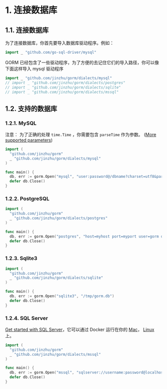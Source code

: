 # 1. 连接数据库

## 1.1. 连接数据库

为了连接数据库，你首先要导入数据库驱动程序。例如：

```go
import _ "github.com/go-sql-driver/mysql"
```

GORM 已经包含了一些驱动程序，为了方便的去记住它们的导入路径，你可以像下面这样导入 mysql 驱动程序

```go
import _ "github.com/jinzhu/gorm/dialects/mysql"
// import _ "github.com/jinzhu/gorm/dialects/postgres"
// import _ "github.com/jinzhu/gorm/dialects/sqlite"
// import _ "github.com/jinzhu/gorm/dialects/mssql"
```

## 1.2. 支持的数据库

### 1.2.1. MySQL

注意： 为了正确的处理 `time.Time` ，你需要包含 `parseTime` 作为参数。 ([More supported parameters](https://github.com/go-sql-driver/mysql#parameters))

```go
import (
  "github.com/jinzhu/gorm"
  _ "github.com/jinzhu/gorm/dialects/mysql"
)

func main() {
  db, err := gorm.Open("mysql", "user:password@/dbname?charset=utf8&parseTime=True&loc=Local")
  defer db.Close()
}
```

### 1.2.2. PostgreSQL

```go
import (
  "github.com/jinzhu/gorm"
  _ "github.com/jinzhu/gorm/dialects/postgres"
)

func main() {
  db, err := gorm.Open("postgres", "host=myhost port=myport user=gorm dbname=gorm password=mypassword")
  defer db.Close()
}
```

### 1.2.3. Sqlite3

```go
import (
  "github.com/jinzhu/gorm"
  _ "github.com/jinzhu/gorm/dialects/sqlite"
)

func main() {
  db, err := gorm.Open("sqlite3", "/tmp/gorm.db")
  defer db.Close()
}
```

### 1.2.4. SQL Server

[Get started with SQL Server](https://www.microsoft.com/en-us/sql-server/developer-get-started/go)，它可以通过 Docker 运行在你的 [Mac](https://sqlchoice.azurewebsites.net/en-us/sql-server/developer-get-started/go/mac/)， [Linux](https://sqlchoice.azurewebsites.net/en-us/sql-server/developer-get-started/go/ubuntu/) 上。

```go
import (
  "github.com/jinzhu/gorm"
  _ "github.com/jinzhu/gorm/dialects/mssql"
)

func main() {
  db, err := gorm.Open("mssql", "sqlserver://username:password@localhost:1433?database=dbname")
  defer db.Close()
}
```
